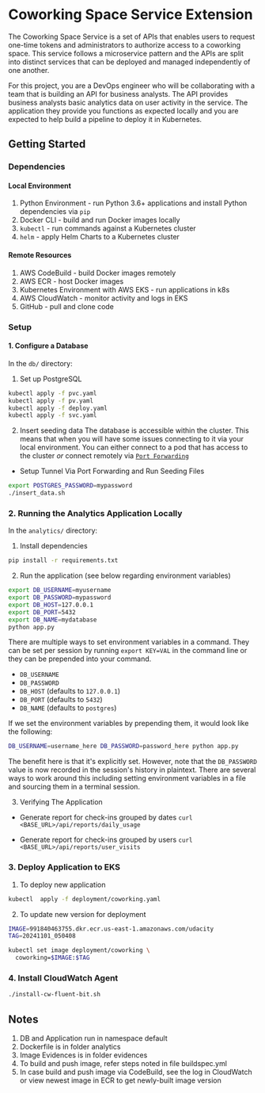 # Coworking Space Service Extension
The Coworking Space Service is a set of APIs that enables users to request one-time tokens and administrators to authorize access to a coworking space. This service follows a microservice pattern and the APIs are split into distinct services that can be deployed and managed independently of one another.

For this project, you are a DevOps engineer who will be collaborating with a team that is building an API for business analysts. The API provides business analysts basic analytics data on user activity in the service. The application they provide you functions as expected locally and you are expected to help build a pipeline to deploy it in Kubernetes.

## Getting Started

### Dependencies
#### Local Environment
1. Python Environment - run Python 3.6+ applications and install Python dependencies via `pip`
2. Docker CLI - build and run Docker images locally
3. `kubectl` - run commands against a Kubernetes cluster
4. `helm` - apply Helm Charts to a Kubernetes cluster

#### Remote Resources
1. AWS CodeBuild - build Docker images remotely
2. AWS ECR - host Docker images
3. Kubernetes Environment with AWS EKS - run applications in k8s
4. AWS CloudWatch - monitor activity and logs in EKS
5. GitHub - pull and clone code

### Setup
#### 1. Configure a Database
In the `db/` directory:

1. Set up PostgreSQL

```bash
kubectl apply -f pvc.yaml
kubectl apply -f pv.yaml
kubectl apply -f deploy.yaml
kubectl apply -f svc.yaml
```
2. Insert seeding data
The database is accessible within the cluster. This means that when you will have some issues connecting to it via your local environment. You can either connect to a pod that has access to the cluster _or_ connect remotely via [`Port Forwarding`](https://kubernetes.io/docs/tasks/access-application-cluster/port-forward-access-application-cluster/)

* Setup Tunnel Via Port Forwarding and Run Seeding Files
```bash
export POSTGRES_PASSWORD=mypassword
./insert_data.sh
```

### 2. Running the Analytics Application Locally
In the `analytics/` directory:

1. Install dependencies
```bash
pip install -r requirements.txt
```
2. Run the application (see below regarding environment variables)
```bash
export DB_USERNAME=myusername
export DB_PASSWORD=mypassword
export DB_HOST=127.0.0.1
export DB_PORT=5432
export DB_NAME=mydatabase
python app.py
```

There are multiple ways to set environment variables in a command. They can be set per session by running `export KEY=VAL` in the command line or they can be prepended into your command.

* `DB_USERNAME`
* `DB_PASSWORD`
* `DB_HOST` (defaults to `127.0.0.1`)
* `DB_PORT` (defaults to `5432`)
* `DB_NAME` (defaults to `postgres`)

If we set the environment variables by prepending them, it would look like the following:
```bash
DB_USERNAME=username_here DB_PASSWORD=password_here python app.py
```
The benefit here is that it's explicitly set. However, note that the `DB_PASSWORD` value is now recorded in the session's history in plaintext. There are several ways to work around this including setting environment variables in a file and sourcing them in a terminal session.

3. Verifying The Application
* Generate report for check-ins grouped by dates
`curl <BASE_URL>/api/reports/daily_usage`

* Generate report for check-ins grouped by users
`curl <BASE_URL>/api/reports/user_visits`

### 3. Deploy Application to EKS

1. To deploy new application
```bash
kubectl  apply -f deployment/coworking.yaml
```

2. To update new version for deployment
```bash
IMAGE=991840463755.dkr.ecr.us-east-1.amazonaws.com/udacity
TAG=20241101_050408

kubectl set image deployment/coworking \
  coworking=$IMAGE:$TAG
```

### 4. Install CloudWatch Agent

```bash
./install-cw-fluent-bit.sh
```

## Notes

1. DB and Application run in namespace default
2. Dockerfile is in folder analytics
3. Image Evidences is in folder evidences
4. To build and push image, refer steps noted in file buildspec.yml
5. In case build and push image via CodeBuild, see the log in CloudWatch or view newest image in ECR to get newly-built image version 